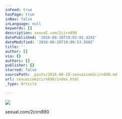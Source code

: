 ```yaml
---
inFeed: true
hasPage: true
inNav: false
inLanguage: null
keywords: []
description: sexuaI.com/2cirn890
datePublished: '2016-08-28T19:02:01.424Z'
dateModified: '2016-08-28T19:00:53.560Z'
title: ''
author: []
via: {}
authors: []
publisher: {}
starred: false
sourcePath: _posts/2016-08-28-sexuaicom2cirn890.md
url: sexuaicom2cirn890/index.html
_type: Article

---
```

![](https://the-grid-user-content.s3-us-west-2.amazonaws.com/2bad1ff3-a492-4a33-ab31-91bd45929cd5.jpg)

sexuaI.com/2cirn890